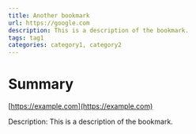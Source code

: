 ```yaml
---
title: Another bookmark
url: https://google.com
description: This is a description of the bookmark.
tags: tag1
categories: category1, category2
---
```


# Summary

[https://example.com](https://example.com)

Description: This is a description of the bookmark.